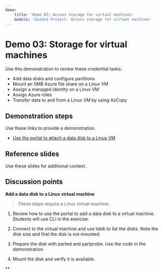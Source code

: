 ```yaml
---
demo:
    title: 'Demo 03: Access storage for virtual machines'
    module: 'Guided Project: Access storage for virtual machines'
---
```


# Demo 03: Storage for virtual machines

Use this demonstration to review these credential tasks:
+ Add data disks and configure partitions  
+ Mount an SMB Azure file share on a Linux VM 
+ Assign a managed identity on a Linux VM 
+ Assign Azure roles 
+ Transfer data to and from a Linux VM by using AzCopy 

## Demonstration steps

Use these links to provide a demonstration.

+ [Use the portal to attach a data disk to a Linux VM](https://learn.microsoft.com/azure/virtual-machines/linux/attach-disk-portal)

## Reference slides

Use these slides for additional context. 
    


## Discussion points

**Add a data disk to a Linux virtual machine**

>These steps require a Linux virtual machine. 

1. Review how to use the portal to add a data disk to a virtual machine. Students will use CLI in the exercise.

1. Connect to the virtual machine and use lsblk to list the disks. Note the disk size and that the disk is not mounted.

1. Prepare the disk with parted and partprobe. Use the code in the demonstration.

1. Mount the disk and verify it is available.

**
